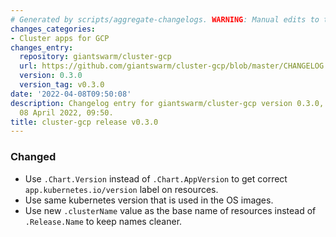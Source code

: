 ```yaml
---
# Generated by scripts/aggregate-changelogs. WARNING: Manual edits to this files will be overwritten.
changes_categories:
- Cluster apps for GCP
changes_entry:
  repository: giantswarm/cluster-gcp
  url: https://github.com/giantswarm/cluster-gcp/blob/master/CHANGELOG.md#030---2022-04-08
  version: 0.3.0
  version_tag: v0.3.0
date: '2022-04-08T09:50:08'
description: Changelog entry for giantswarm/cluster-gcp version 0.3.0, published on
  08 April 2022, 09:50.
title: cluster-gcp release v0.3.0
---
```


### Changed
- Use `.Chart.Version` instead of `.Chart.AppVersion` to get correct `app.kubernetes.io/version` label on resources.
- Use same kubernetes version that is used in the OS images.
- Use new `.clusterName` value as the base name of resources instead of `.Release.Name` to keep names cleaner.
